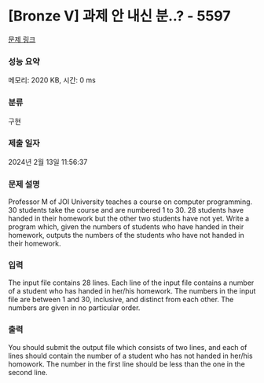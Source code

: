 # [Bronze V] 과제 안 내신 분..? - 5597 

[문제 링크](https://www.acmicpc.net/problem/5597) 

### 성능 요약

메모리: 2020 KB, 시간: 0 ms

### 분류

구현

### 제출 일자

2024년 2월 13일 11:56:37

### 문제 설명

<p>Professor M of JOI University teaches a course on computer programming. 30 students take the course and are numbered 1 to 30. 28 students have handed in their homework but the other two students have not yet. Write a program which, given the numbers of students who have handed in their homework, outputs the numbers of the students who have not handed in their homework.</p>

### 입력 

 <p>The input file contains 28 lines. Each line of the input file contains a number of a student who has handed in her/his homework. The numbers in the input file are between 1 and 30, inclusive, and distinct from each other. The numbers are given in no particular order.</p>

### 출력 

 <p>You should submit the output file which consists of two lines, and each of lines should contain the number of a student who has not handed in her/his homowork. The number in the first line should be less than the one in the second line.</p>

